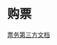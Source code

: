 
# 购票

[票务第三方文档](https://pwxdev.cleartv.cn/swagger-ui.html?urls.primaryName=%E7%AC%AC%E4%B8%89%E6%96%B9)
